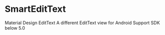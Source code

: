 # SmartEditText
Material Design EditText
A different EditText view for Android
Support SDK below 5.0
